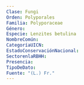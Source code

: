 ```yaml
---
Clase: Fungi
Orden: Polyporales
Familia: Polyporaceae
Género: 
Especie: Lenzites betulina
NombreComún: 
CategoríaUICN: 
EstadoConservaciónNacional: 
SectorenlaRBHH: 
Presencia: 
TipoDeDato: 
Fuente: "(L.) Fr."
---
```

